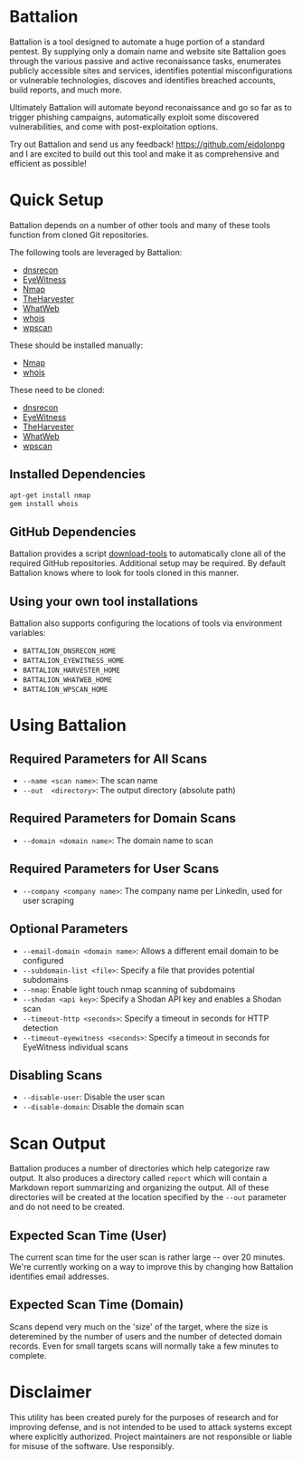 Battalion
=========
Battalion is a tool designed to automate a huge portion of a standard pentest. By supplying only a domain name and website site Battalion goes through the various passive and active reconaissance tasks, enumerates publicly accessible sites and services, identifies potential misconfigurations or vulnerable technologies, discoves and identifies breached accounts, build reports, and much more.

Ultimately Battalion will automate beyond reconaissance and go so far as to trigger phishing campaigns, automatically exploit some discovered vulnerabilities, and come with post-exploitation options.

Try out Battalion and send us any feedback! https://github.com/eidolonpg and I are excited to build out this tool and make it as comprehensive and efficient as possible!



# Quick Setup

Battalion depends on a number of other tools and many of these tools function from cloned Git repositories.

The following tools are leveraged by Battalion:

- [dnsrecon](https://github.com/darkoperator/dnsrecon)
- [EyeWitness](https://github.com/ChrisTruncer/EyeWitness)
- [Nmap](https://nmap.org/)
- [TheHarvester](https://github.com/laramies/theHarvester)
- [WhatWeb](https://github.com/urbanadventurer/WhatWeb)
- [whois](https://github.com/weppos/whois)
- [wpscan](https://github.com/wpscanteam/wpscan)

These should be installed manually:

- [Nmap](https://nmap.org/)
- [whois](https://github.com/weppos/whois)

These need to be cloned:

- [dnsrecon](https://github.com/darkoperator/dnsrecon)
- [EyeWitness](https://github.com/ChrisTruncer/EyeWitness)
- [TheHarvester](https://github.com/laramies/theHarvester)
- [WhatWeb](https://github.com/urbanadventurer/WhatWeb)
- [wpscan](https://github.com/wpscanteam/wpscan)

## Installed Dependencies

```bash
apt-get install nmap
gem install whois
```

## GitHub Dependencies

Battalion provides a script [download-tools](download-tools.sh) to automatically clone all of the required
GitHub repositories. Additional setup may be required. By default Battalion knows where to look for tools cloned
in this manner.

## Using your own tool installations

Battalion also supports configuring the locations of tools via environment variables:

- `BATTALION_DNSRECON_HOME`
- `BATTALION_EYEWITNESS_HOME`
- `BATTALION_HARVESTER_HOME`
- `BATTALION_WHATWEB_HOME`
- `BATTALION_WPSCAN_HOME`

# Using Battalion

## Required Parameters for All Scans

- `--name <scan name>`: The scan name
- `--out  <directory>`: The output directory (absolute path)

## Required Parameters for Domain Scans

- `--domain <domain name>`: The domain name to scan

## Required Parameters for User Scans

- `--company <company name>`: The company name per LinkedIn, used for user scraping

## Optional Parameters

- `--email-domain <domain name>`: Allows a different email domain to be configured
- `--subdomain-list <file>`: Specify a file that provides potential subdomains
- `--nmap`: Enable light touch nmap scanning of subdomains
- `--shodan <api key>`: Specify a Shodan API key and enables a Shodan scan
- `--timeout-http <seconds>`: Specify a timeout in seconds for HTTP detection
- `--timeout-eyewitness <seconds>`: Specify a timeout in seconds for EyeWitness individual scans

## Disabling Scans

- `--disable-user`: Disable the user scan
- `--disable-domain`: Disable the domain scan

# Scan Output

Battalion produces a number of directories which help categorize raw output. It also produces
a directory called `report` which will contain a Markdown report summarizing and organizing the output.
All of these directories will be created at the location specified by the `--out` parameter and do
not need to be created.

## Expected Scan Time (User)

The current scan time for the user scan is rather large -- over 20 minutes. We're currently working
on a way to improve this by changing how Battalion identifies email addresses.

## Expected Scan Time (Domain)

Scans depend very much on the 'size' of the target, where the size is deteremined by the number of
users and the number of detected domain records. Even for small targets scans will normally take a
few minutes to complete.

# Disclaimer

This utility has been created purely for the purposes of research and for improving defense, and is not intended to be used to attack systems except where explicitly authorized. Project maintainers are not responsible or liable for misuse of the software. Use responsibly.
